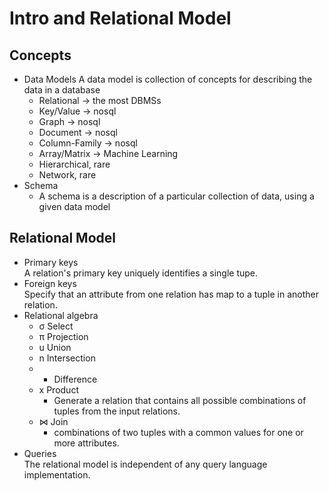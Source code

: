 # Intro and Relational Model

## Concepts

- Data Models
    A data model is collection of concepts for describing the data in a database
    + Relational -> the most DBMSs
    + Key/Value -> nosql
    + Graph -> nosql
    + Document -> nosql
    + Column-Family -> nosql
    + Array/Matrix -> Machine Learning
    + Hierarchical, rare
    + Network, rare
- Schema
    + A schema is a description of a particular collection of data, using a given data model


## Relational Model
- Primary keys  
    A relation's primary key uniquely identifies a single tupe.
- Foreign keys  
    Specify that an attribute from one relation has map to a tuple in another relation.
- Relational algebra
    + σ Select
    + π Projection
    + u Union
    + n Intersection
    + - Difference
    + x Product
        * Generate a relation that contains all possible combinations of tuples from the input relations.
    + ⋈ Join
        * combinations of two tuples with a common values for one or more attributes.
- Queries  
    The relational model is independent of any query language implementation. 
